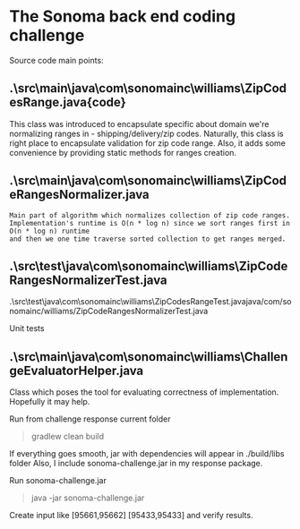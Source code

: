 # The Sonoma back end coding challenge

Source code main points:
## .\src\main\java\com\sonomainc\williams\ZipCodesRange.java{code}

   This class was introduced to encapsulate specific about domain we're normalizing ranges in - shipping/delivery/zip codes.
   Naturally, this class is right place to encapsulate validation for zip code range. Also, it adds
   some convenience by providing static methods for ranges creation.

## .\src\main\java\com\sonomainc\williams\ZipCodeRangesNormalizer.java

    Main part of algorithm which normalizes collection of zip code ranges.
    Implementation's runtime is O(n * log n) since we sort ranges first in O(n * log n) runtime
    and then we one time traverse sorted collection to get ranges merged.

## .\src\test\java\com\sonomainc\williams\ZipCodeRangesNormalizerTest.java
   .\src\test\java\com\sonomainc\williams\ZipCodesRangeTest.javajava/com/sonomainc/williams/ZipCodeRangesNormalizerTest.java

  Unit tests

## .\src\main\java\com\sonomainc\williams\ChallengeEvaluatorHelper.java

   Class which poses the tool for evaluating correctness of implementation. Hopefully it may help.

   Run from challenge response current folder

   > gradlew clean build

   If everything goes smooth, jar with dependencies will appear in ./build/libs folder
   Also, I include sonoma-challenge.jar in my response package.

   Run sonoma-challenge.jar

   > java -jar sonoma-challenge.jar

   Create input like [95661,95662] [95433,95433] and verify results.

